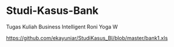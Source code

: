 # Studi-Kasus-Bank
Tugas Kuliah Business Intelligent
Roni Yoga W

https://github.com/ekayuniar/StudiKasus_BI/blob/master/bank1.xls
